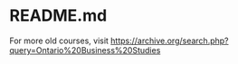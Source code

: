 # README.md

For more old courses, visit https://archive.org/search.php?query=Ontario%20Business%20Studies
